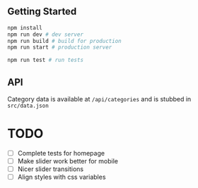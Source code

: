 ## Getting Started

```bash
npm install
npm run dev # dev server
npm run build # build for production
npm run start # production server

npm run test # run tests
```

## API

Category data is available at `/api/categories` and is stubbed in `src/data.json`


# TODO 

- [ ] Complete tests for homepage
- [ ] Make slider work better for mobile
- [ ] Nicer slider transitions
- [ ] Align styles with css variables
